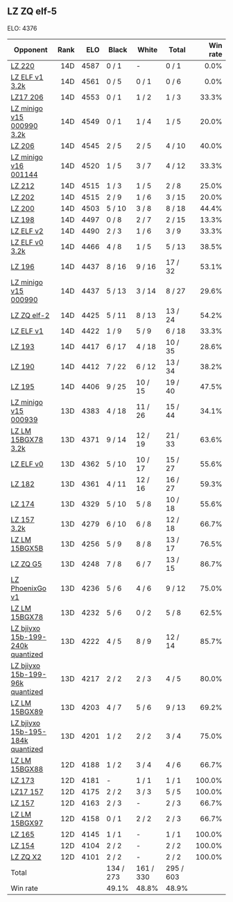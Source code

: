 ## LZ ZQ elf-5 ##

ELO: 4376

Opponent | Rank | ELO | Black | White | Total | Win rate
---------|-----:|----:|-------|-------|-------|-------:
[LZ 220](LZ%20220.md) | 14D | 4587 | 0 / 1 | - | 0 / 1 | 0.0%
[LZ ELF v1 3.2k](LZ%20ELF%20v1%203.2k.md) | 14D | 4561 | 0 / 5 | 0 / 1 | 0 / 6 | 0.0%
[LZ17 206](LZ17%20206.md) | 14D | 4553 | 0 / 1 | 1 / 2 | 1 / 3 | 33.3%
[LZ minigo v15 000990 3.2k](LZ%20minigo%20v15%20000990%203.2k.md) | 14D | 4549 | 0 / 1 | 1 / 4 | 1 / 5 | 20.0%
[LZ 206](LZ%20206.md) | 14D | 4545 | 2 / 5 | 2 / 5 | 4 / 10 | 40.0%
[LZ minigo v16 001144](LZ%20minigo%20v16%20001144.md) | 14D | 4520 | 1 / 5 | 3 / 7 | 4 / 12 | 33.3%
[LZ 212](LZ%20212.md) | 14D | 4515 | 1 / 3 | 1 / 5 | 2 / 8 | 25.0%
[LZ 202](LZ%20202.md) | 14D | 4515 | 2 / 9 | 1 / 6 | 3 / 15 | 20.0%
[LZ 200](LZ%20200.md) | 14D | 4503 | 5 / 10 | 3 / 8 | 8 / 18 | 44.4%
[LZ 198](LZ%20198.md) | 14D | 4497 | 0 / 8 | 2 / 7 | 2 / 15 | 13.3%
[LZ ELF v2](LZ%20ELF%20v2.md) | 14D | 4490 | 2 / 3 | 1 / 6 | 3 / 9 | 33.3%
[LZ ELF v0 3.2k](LZ%20ELF%20v0%203.2k.md) | 14D | 4466 | 4 / 8 | 1 / 5 | 5 / 13 | 38.5%
[LZ 196](LZ%20196.md) | 14D | 4437 | 8 / 16 | 9 / 16 | 17 / 32 | 53.1%
[LZ minigo v15 000990](LZ%20minigo%20v15%20000990.md) | 14D | 4437 | 5 / 13 | 3 / 14 | 8 / 27 | 29.6%
[LZ ZQ elf-2](LZ%20ZQ%20elf-2.md) | 14D | 4425 | 5 / 11 | 8 / 13 | 13 / 24 | 54.2%
[LZ ELF v1](LZ%20ELF%20v1.md) | 14D | 4422 | 1 / 9 | 5 / 9 | 6 / 18 | 33.3%
[LZ 193](LZ%20193.md) | 14D | 4417 | 6 / 17 | 4 / 18 | 10 / 35 | 28.6%
[LZ 190](LZ%20190.md) | 14D | 4412 | 7 / 22 | 6 / 12 | 13 / 34 | 38.2%
[LZ 195](LZ%20195.md) | 14D | 4406 | 9 / 25 | 10 / 15 | 19 / 40 | 47.5%
[LZ minigo v15 000939](LZ%20minigo%20v15%20000939.md) | 13D | 4383 | 4 / 18 | 11 / 26 | 15 / 44 | 34.1%
[LZ LM 15BGX78 3.2k](LZ%20LM%2015BGX78%203.2k.md) | 13D | 4371 | 9 / 14 | 12 / 19 | 21 / 33 | 63.6%
[LZ ELF v0](LZ%20ELF%20v0.md) | 13D | 4362 | 5 / 10 | 10 / 17 | 15 / 27 | 55.6%
[LZ 182](LZ%20182.md) | 13D | 4361 | 4 / 11 | 12 / 16 | 16 / 27 | 59.3%
[LZ 174](LZ%20174.md) | 13D | 4329 | 5 / 10 | 5 / 8 | 10 / 18 | 55.6%
[LZ 157 3.2k](LZ%20157%203.2k.md) | 13D | 4279 | 6 / 10 | 6 / 8 | 12 / 18 | 66.7%
[LZ LM 15BGX5B](LZ%20LM%2015BGX5B.md) | 13D | 4256 | 5 / 9 | 8 / 8 | 13 / 17 | 76.5%
[LZ ZQ G5](LZ%20ZQ%20G5.md) | 13D | 4248 | 7 / 8 | 6 / 7 | 13 / 15 | 86.7%
[LZ PhoenixGo v1](LZ%20PhoenixGo%20v1.md) | 13D | 4236 | 5 / 6 | 4 / 6 | 9 / 12 | 75.0%
[LZ LM 15BGX78](LZ%20LM%2015BGX78.md) | 13D | 4232 | 5 / 6 | 0 / 2 | 5 / 8 | 62.5%
[LZ bjiyxo 15b-199-240k quantized](LZ%20bjiyxo%2015b-199-240k%20quantized.md) | 13D | 4222 | 4 / 5 | 8 / 9 | 12 / 14 | 85.7%
[LZ bjiyxo 15b-199-96k quantized](LZ%20bjiyxo%2015b-199-96k%20quantized.md) | 13D | 4217 | 2 / 2 | 2 / 3 | 4 / 5 | 80.0%
[LZ LM 15BGX89](LZ%20LM%2015BGX89.md) | 13D | 4203 | 4 / 7 | 5 / 6 | 9 / 13 | 69.2%
[LZ bjiyxo 15b-195-184k quantized](LZ%20bjiyxo%2015b-195-184k%20quantized.md) | 13D | 4201 | 1 / 2 | 2 / 2 | 3 / 4 | 75.0%
[LZ LM 15BGX88](LZ%20LM%2015BGX88.md) | 12D | 4188 | 1 / 2 | 3 / 4 | 4 / 6 | 66.7%
[LZ 173](LZ%20173.md) | 12D | 4181 | - | 1 / 1 | 1 / 1 | 100.0%
[LZ17 157](LZ17%20157.md) | 12D | 4175 | 2 / 2 | 3 / 3 | 5 / 5 | 100.0%
[LZ 157](LZ%20157.md) | 12D | 4163 | 2 / 3 | - | 2 / 3 | 66.7%
[LZ LM 15BGX97](LZ%20LM%2015BGX97.md) | 12D | 4158 | 0 / 1 | 2 / 2 | 2 / 3 | 66.7%
[LZ 165](LZ%20165.md) | 12D | 4145 | 1 / 1 | - | 1 / 1 | 100.0%
[LZ 154](LZ%20154.md) | 12D | 4104 | 2 / 2 | - | 2 / 2 | 100.0%
[LZ ZQ X2](LZ%20ZQ%20X2.md) | 12D | 4101 | 2 / 2 | - | 2 / 2 | 100.0%
Total | | | 134 / 273 | 161 / 330 | 295 / 603 | 
Win rate| | | 49.1% | 48.8% | 48.9% | 
